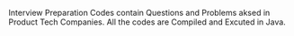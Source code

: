 Interview Preparation Codes contain Questions and Problems aksed in Product Tech Companies.
All the codes are Compiled and Excuted in Java.
